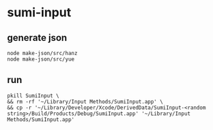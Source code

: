 # sumi-input

## generate json

```
node make-json/src/hanz
node make-json/src/yue
```

## run

```
pkill SumiInput \
&& rm -rf '~/Library/Input Methods/SumiInput.app' \
&& cp -r '~/Library/Developer/Xcode/DerivedData/SumiInput-<random string>/Build/Products/Debug/SumiInput.app' '~/Library/Input Methods/SumiInput.app'
```
